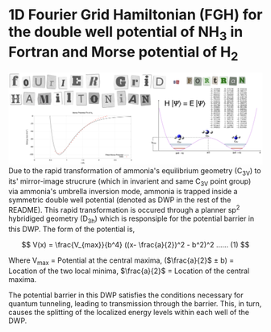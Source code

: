 # 1D Fourier Grid Hamiltonian (FGH) for the double well potential of NH<sub>3</sub> in Fortran and Morse potential of H<sub>2</sub>
![image alt](https://github.com/atomicadi/Fourier-Grid-Hamiltonian_for-the-double-well-potential-of-ammonia_in-Fortran/blob/e337da37fbc176ae7765c56a2dc8750cec082dbe/Untitled.001.png)
Due to the rapid transformation of ammonia's equilibrium geometry (C<sub>3V</sub>) to its' mirror-image strucrure (which in invarient and same C<sub>3V</sub> point group) via ammonia's umbrella inversion mode, ammonia is trapped inside a symmetric double well potential (denoted as DWP in the rest of the README). This rapid transformation is occured through a planner sp<sup>2</sup> hybridiged geometry (D<sub>3h</sub>) which is responsiple for the potential barrier in this DWP. The form of the potential is,
<p align="center">


$$
V(x) = \frac{V_{max}}{b^4} ((x- \frac{a}{2})^2 - b^2)^2  ...... (1)
$$


</p>

Where V<sub>max</sub> = Potential at the central maxima, ($\frac{a}{2}$ ± b) = Location of the two local minima, $\frac{a}{2}$ = Location of the central maxima.

The potential barrier in this DWP satisfies the conditions necessary for quantum tunneling, leading to transmission through the barrier. This, in turn, causes the splitting of the localized energy levels within each well of the DWP.

